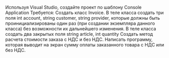 Используя Visual Studio, создайте проект по шаблону Console Application
         Требуется:
    Создать класс Invoice.
    В теле класса создать три поля int account, string customer, string provider, которые должны
    быть проинициализированы один раз (при создании экземпляра данного класса) без возможности их
    дальнейшего изменения.
    В теле класса создать два закрытых поля string article, int quantity
    Создать метод расчета стоимости заказа с НДС и без НДС.
    Написать программу, которая выводит на экран сумму оплаты заказанного товара с НДС или без НДС.
